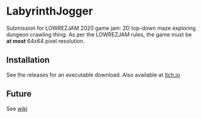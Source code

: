 # LabyrinthJogger

Submission for LOWREZJAM 2020 game jam: 2D top-down maze exploring dungeon crawling thing. As per the LOWREZJAM rules, the game must be __at most__ 64x64 pixel resolution.

## Installation

See the releases for an executable download. Also available at [itch.io](https://fire-bellied-toad.itch.io/labyrinth-jogger)

## Future

See [wiki](https://github.com/vix597/labyrinthjogger/wiki)
